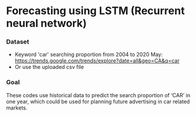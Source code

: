 # Forecasting using LSTM (Recurrent neural network)

### Dataset
- Keyword 'car' searching proportion from 2004 to 2020 May: https://trends.google.com/trends/explore?date=all&geo=CA&q=car
- Or use the uploaded csv file 

### Goal
These codes use historical data to predict the search proportion of ‘CAR’ in one year, which could be used for planning future advertising in car related markets. 
